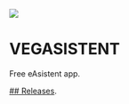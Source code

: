 ![](https://github.com/gapidobri/VegAsistent/workflows/Flutter%20Build/badge.svg)
# VEGASISTENT

Free eAsistent app.

[## Releases](https://github.com/gapidobri/VegAsistent/releases).
